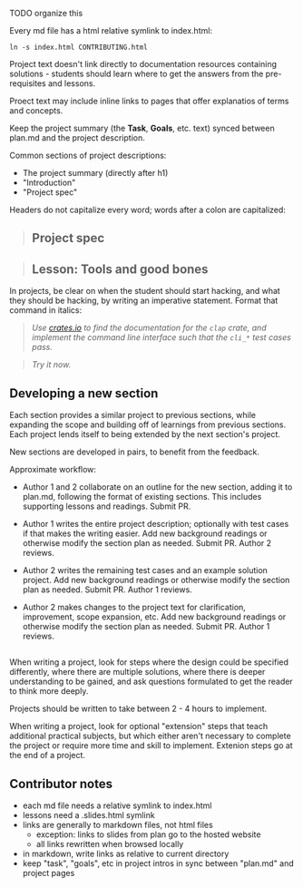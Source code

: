 TODO organize this

Every md file has a html relative symlink to index.html:

`ln -s index.html CONTRIBUTING.html`

Project text doesn't link directly to documentation resources containing
solutions - students should learn where to get the answers from the
pre-requisites and lessons.

Proect text may include inline links to pages that offer explanatios of terms
and concepts.

Keep the project summary (the **Task**, **Goals**, etc. text) synced between
plan.md and the project description.

Common sections of project descriptions:

- The project summary (directly after h1)
- "Introduction"
- "Project spec"

Headers do not capitalize every word; words after a colon
are capitalized:

> ## Project spec

> ## Lesson: Tools and good bones

In projects, be clear on when the student should start hacking, and what they
should be hacking, by writing an imperative statement. Format that command in
italics:

> _Use [crates.io](https://crates.io) to find the documentation
for the `clap` crate, and implement the command line interface
such that the `cli_*` test cases pass._

> _Try it now._

## Developing a new section

Each section provides a similar project to previous sections, while expanding
the scope and building off of learnings from previous sections. Each project
lends itself to being extended by the next section's project.

New sections are developed in pairs, to benefit from the feedback.

Approximate workflow:

- Author 1 and 2 collaborate on an outline for the new section, adding it to
  plan.md, following the format of existing sections. This includes supporting lessons
  and readings. Submit PR.

- Author 1 writes the entire project description; optionally with test cases if
  that makes the writing easier. Add new background readings or otherwise modify
  the section plan as needed. Submit PR. Author 2 reviews.

- Author 2 writes the remaining test cases and an example solution project. Add
  new background readings or otherwise modify the section plan as needed. Submit
  PR. Author 1 reviews.

- Author 2 makes changes to the project text for clarification, improvement,
  scope expansion, etc. Add new background readings or otherwise modify the
  section plan as needed. Submit PR. Author 1 reviews.

##

When writing a project, look for steps where the design could be specified differently,
where there are multiple solutions, where there is deeper understanding to be gained,
and ask questions formulated to get the reader to think more deeply.

Projects should be written to take between 2 - 4 hours to implement.

When writing a project, look for optional "extension" steps that teach
additional practical subjects, but which either aren't necessary to complete the
project or require more time and skill to implement. Extenion steps go at the
end of a project.

## Contributor notes

- each md file needs a relative symlink to index.html
- lessons need a .slides.html symlink
- links are generally to markdown files, not html files
  - exception: links to slides from plan go to the hosted website
  - all links rewritten when browsed locally
- in markdown, write links as relative to current directory
- keep "task", "goals", etc in project intros in sync between "plan.md" and
  project pages

